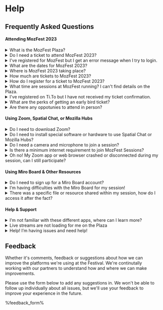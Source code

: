 <!-- This is the help page -->

# Help

## Frequently Asked Questions

#### Attending MozFest 2023 

<details>
<summary>What is the MozFest Plaza?</summary>
The MozFest Plaza, also known as the MozFest Schedule is our virtual venue for our keystone event in March 2023. Here you will find everything you need to know about and join all our sessions and facilitators, browse through our art exhibits and interact with our talk series 'Dialogues and Debates'
</details>

<details>
<summary>Do I need a ticket to attend MozFest 2023?</summary>
Yes, to be able to attend MozFest 2023 you will need to have registered for a ticket on our website. Early Bird tickets are now available on our <a href="https://www.mozillafestival.org/tickets">ticketing page</a>.
</details>

<details>
<summary>I've registered for MozFest but I get an error message when I try to login.</summary>
Please ensure you are logging in with the same email that you used when registering for MozFest. If you are using the same email address, make sure you have assigned your ticket. Search for your order confirmation email (with the subject line: Your Mozilla Festival 2023 Confirmation) and then press the 'View Order' button. If you are still experiencing issues after assigning your ticket, please reach out to support@mozillafestival.org.
</details>

<details>
<summary>What are the dates for MozFest 2023?</summary>
Our keystone, virtual event takes place from March 20th until March 24th 2023. More details of timings throughout the week will be released in early 2023.
</details>

<details>
<summary>Where is MozFest 2023 taking place?</summary>
MozFest 2023 is our keystone, virtual event and takes place right here on the MozFest Plaza. Once we release the full schedule in early 2023, you will be able to browse all the sessions that are taking place, add them to your own personal schedule and then join the sessions all through the Plaza.
</details>


<details>
<summary>How much are tickets to MozFest 2023?</summary>
Tickets to MozFest 2023 are 'Pay What You Can', so you choose the contribution amount or to register for free. We also have additional tiers from €250 up to €1000. All 
<a href="https://www.mozillafestival.org">tickets are available on our website</a>.
</details>

<details>
<summary>How do I register for a ticket to MozFest 2023?</summary>
You can register for a ticket right here on the Plaza but pressing the register button in the top right corner. You can also register on our website at 
<a href="https://www.mozillafestival.org/tickets">mozillafestival.org/tickets</a>.
</details>


<details>
<summary>What time are sessions at MozFest running? I can't find details on the Plaza.</summary>
The MozFest Plaza is currently showcasing a selection of sessions that are confirmed to take place in March 2023. We will be releasing a full schedule with timings for individual sessions early in 2023.
</details>

<details>
<summary>I've registered on Ti.To but I have not received my ticket confirmation.</summary>
Ticket confirmations would be sent from support@tito.io. Please check your spam to make sure it's being sent there. If you haven't received your ticket you can check using our self-serve option on TiTo or email
<a href="mailto:fesitval@mozilla.org">fesitval@mozilla.org</a>.
</details>


<details>
<summary>What are the perks of getting an early bird ticket?</summary> 
Being one of the first in line to grab your MozFest 2023 tickets grants you exclusive access to pre-festival events on the MozFest Plaza, including a Dialogues & Debates session with some of the tech industry’s most influential leaders, immersive virtual experiences, and more!
</details>


<details>
<summary>Are there any oppotunies to attend in person?</summary>
MozFest 2023 is our keystone virtual event that takes place right here on the Plaza! All you’ll need is an internet connected device and you should be set, no travel required.  
</details>

#### Using Zoom, Spatial Chat, or Mozilla Hubs

<details>
<summary>Do I need to download Zoom?</summary>
For sessions being delivered via Zoom, we recommend that you download and install the latest version of the Zoom client to your computer or mobile device. You may be prompted to review and approve permission for the Zoom app during set up, to access your camera and microphone for example, please make sure that you allow that permission when prompted. You can download Zoom directly from the website <a href="https://zoom.us/">HERE</a>.
</details>

<details>
<summary>Do I need to install special software or hardware to use Spatial Chat or Mozilla Hubs?</summary>
Both Mozilla Hubs and Spatial Chat are designed to run directly within the browser. For the best possible experience, we recommend using a desktop or laptop computer and the latest version of <a href="https://www.mozilla.org/en-US/firefox/new/">FireFox</a> and that you have as strong an internet connection as possible.
</details>

<details>
<summary>Do I need a camera and microphone to join a session?</summary>
We want MozFest sessions to be inclusive and participatory for those who join, so we’d recommend having access to a working camera and microphone for sessions taking place via Zoom, Spatial Chat, or Mozilla Hubs. You needn’t have your camera on or jump in where you aren’t comfortable, but we hope you’ll feel comfortable joining in where you can. If you don’t have access to either a camera or microphone, you may be able to join some Zoom sessions via telephone dial-in, please reach out for help in #Help and we’ll do our best to help. You can also look back at recorded sessions, watch the highlights on the main page, and view other experiences throughout the festival.
</details>

<details>
<summary>Is there a minimum internet requirement to join MozFest Sessions?</summary>
Not specifically, but some bandwidth intensive apps or session experiences may be more challenging for lower bandwidth users. We’d recommend WiFi over cellular if possible and try to ensure that all available household bandwidth is available for your use during the session. You can also try disabling “HD” settings in Zoom and turning your video off, to limit bandwidth consumption. If you have a particularly difficult time, please reach out to our volunteers in the #Help channel in the MozFest Slack, we’ll do our best to help!
</details>

<details>
<summary>Oh no! My Zoom app or web browser crashed or disconnected during my session, can I still participate?</summary>
It’s unfortunate, but these things can happen. If your session is still ongoing, you’ll be able to go back to the Plaza and access the same link again to join back in. 
</details>

#### Using Miro Board & Other Resources

<details>
<summary>Do I need to sign up for a Miro Board account?</summary>
No, if your session includes the use of a Miro Board, you’ll be provided with a link to that board either in the session itself or in the Plaza. You do not need to sign up for an account of any kind, but there are free Miro accounts if you’d choose to do so. If prompted otherwise, simply exit the prompt.  
</details>

<details>
<summary>I’m having difficulties with the Miro Board for my session!</summary>
Miro is a fantastic and feature rich whiteboard solution, but it can be a bit taxing on some devices. We’d recommend using a desktop or laptop computer over mobile if possible. You may also try closing unneeded apps or windows to conserve resources, if issues persist, you may wish to try rebooting your device entirely. It’s not unusual for large boards with many participants to require additional CPU resources. 
</details>

<details>
<summary>There was a specific file or resource shared within my session, how do I access it after the fact?</summary>
You should find all the links to any resources or files within the session listing, your facilitator will be sharing the links to those there. You can always reach out to them directly if you’d have any questions or believe something to be missing. 
</details>

#### Help & Support

<details>
<summary>I’m not familiar with these different apps, where can I learn more?</summary>
Please feel free to visit the <a href="https://www.mozillafestival.org/en/helpdesk/">MozFest Help Desk</a> where you’ll find more FAQ’s for each of these apps, tips, and best practices. If you’d have any questions beyond those, please feel free to reach out to us via email at <a href="mailto:support@mozillafestival.org">support@mozillafestival.org</a> or in the #Help MozFest Slack channel.
</details>

<details>
<summary>Live streams are not loading for me on the Plaza</summary>
MozFest uses Vimeo for live streaming various sessions, if you're seeing an error message that may be due to your specific 'privacy settings'. Other participants have reported disabling uBlock Origin or adding Vimeo to the allow list may help.
</details>

<details>
<summary>Help! I’m having issues and need help!</summary>
MozFest Staff and our incredible cohort of volunteers will be available throughout the course of the festival to help with those additional questions or issues you might have. Please reach out to us in the #Help MozFest Slack channel or email in at <a href="mailto:support@mozillafestival.org">support@mozillafestival.org</a>.
</details>



## Feedback

Whether it's comments, feedback or suggestions about how we can improve the platforms we're using at the Festival. We're continutally working with our partners to understand how and where we can make improvements. 

Please use the form below to add any suggestions in. We won't be able to follow up individually about all issues, but we'll use your feedback to improve your experience in the future.

%feedback_form%
